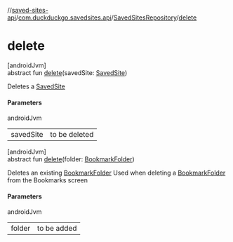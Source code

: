 //[saved-sites-api](../../../index.md)/[com.duckduckgo.savedsites.api](../index.md)/[SavedSitesRepository](index.md)/[delete](delete.md)

# delete

[androidJvm]\
abstract fun [delete](delete.md)(savedSite: [SavedSite](../../com.duckduckgo.savedsites.api.models/-saved-site/index.md))

Deletes a [SavedSite](../../com.duckduckgo.savedsites.api.models/-saved-site/index.md)

#### Parameters

androidJvm

| | |
|---|---|
| savedSite | to be deleted |

[androidJvm]\
abstract fun [delete](delete.md)(folder: [BookmarkFolder](../../com.duckduckgo.savedsites.api.models/-bookmark-folder/index.md))

Deletes an existing [BookmarkFolder](../../com.duckduckgo.savedsites.api.models/-bookmark-folder/index.md) Used when deleting a [BookmarkFolder](../../com.duckduckgo.savedsites.api.models/-bookmark-folder/index.md) from the Bookmarks screen

#### Parameters

androidJvm

| | |
|---|---|
| folder | to be added |
